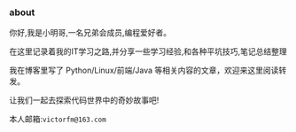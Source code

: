 
<h3>about</h3>

你好,我是小明哥,一名兄弟会成员,编程爱好者。

在这里记录着我的IT学习之路,并分享一些学习经验,和各种平坑技巧,笔记总结整理


我在博客里写了 Python/Linux/前端/Java 等相关内容的文章，欢迎来这里阅读转发。

让我们一起去探索代码世界中的奇妙故事吧!

本人邮箱:`victorfm@163.com`



